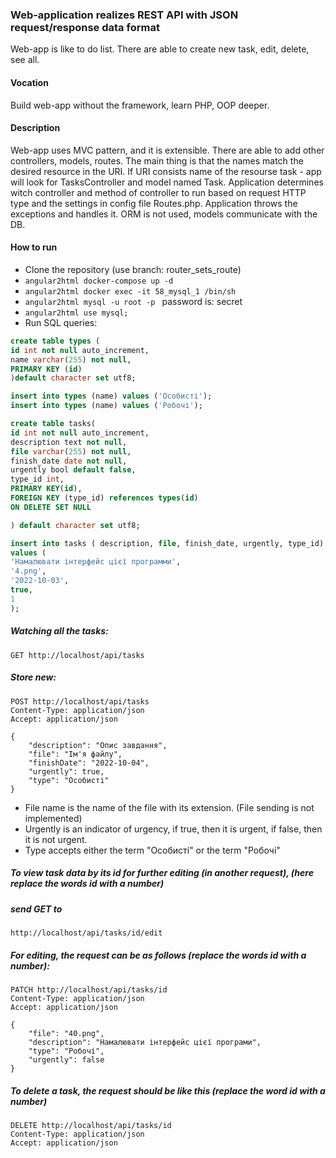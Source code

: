 ### Web-application realizes REST API with JSON request/response data format
Web-app is like to do list. There are able to create new task, edit, delete, see all.

#### Vocation
Build web-app without the framework, learn PHP, OOP deeper.

#### Description
Web-app uses MVC pattern, and it is extensible. There are able to add other controllers, models, routes.
The main thing is that the names match the desired resource in the URI. If URI consists name of the resourse
task - app will look for TasksController and model named Task. Application determines witch controller and
method of controller to run based on request HTTP type and the settings in config file Routes.php. Application throws
the exceptions and handles it. ORM is not used, models communicate with the DB.

#### How to run

* Clone the repository (use branch: router_sets_route)
* ```angular2html docker-compose up -d```
* ```angular2html docker exec -it 58_mysql_1 /bin/sh```
* ```angular2html mysql -u root -p ``` password is: secret
* ```angular2html use mysql;```
* Run SQL queries:
```sql
create table types (
id int not null auto_increment,
name varchar(255) not null,
PRIMARY KEY (id)
)default character set utf8;

insert into types (name) values ('Особисті');
insert into types (name) values ('Робочі');

create table tasks(
id int not null auto_increment,
description text not null,
file varchar(255) not null,
finish_date date not null,
urgently bool default false,
type_id int,
PRIMARY KEY(id),
FOREIGN KEY (type_id) references types(id)
ON DELETE SET NULL

) default character set utf8;

insert into tasks ( description, file, finish_date, urgently, type_id)
values (
'Намалювати інтерфейс цієї программи',
'4.png',
'2022-10-03',
true,
1
);
```
##### Watching all the tasks:
```http request
GET http://localhost/api/tasks
```
##### Store new:
```http request
POST http://localhost/api/tasks
Content-Type: application/json
Accept: application/json

{
    "description": "Опис завдання",
    "file": "Ім'я файлу",
    "finishDate": "2022-10-04",
    "urgently": true,
    "type": "Особисті"
}

```
* File name is the name of the file with its extension. (File sending is not implemented)
* Urgently is an indicator of urgency, if true, then it is urgent, if false, then it is not urgent.
* Type accepts either the term "Особисті" or the term "Робочі"

##### To view task data by its id for further editing (in another request), (here replace the words id with a number)
##### send GET to
```http request
http://localhost/api/tasks/id/edit
```
##### For editing, the request can be as follows (replace the words id with a number):
````http request
PATCH http://localhost/api/tasks/id
Content-Type: application/json
Accept: application/json

{
    "file": "40.png",
    "description": "Намалювати інтерфейс цієї програми",
    "type": "Робочі",
    "urgently": false
}
````
##### To delete a task, the request should be like this (replace the word id with a number)
```http request
DELETE http://localhost/api/tasks/id
Content-Type: application/json
Accept: application/json
```

